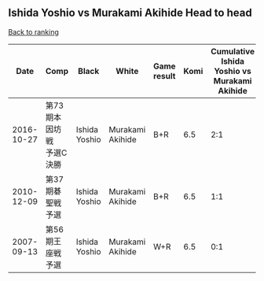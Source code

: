 ## Ishida Yoshio vs Murakami Akihide Head to head

[Back to ranking](../../index.md)




| **Date** | **Comp** | **Black** | **White** | **Game result** | **Komi** | **Cumulative Ishida Yoshio vs Murakami Akihide** | **Ishida Yoshio streak** | **Murakami Akihide streak** | 
| --- | --- | --- | --- | --- | --- | --- | --- | --- |
| 2016-10-27 | 第73期本因坊戦　予選C決勝 | Ishida Yoshio | Murakami Akihide | B+R | 6.5 | 2:1 | 2 | 0 | 
| 2010-12-09 | 第37期碁聖戦予選 | Ishida Yoshio | Murakami Akihide | B+R | 6.5 | 1:1 | 1 | 0 | 
| 2007-09-13 | 第56期王座戦予選 | Ishida Yoshio | Murakami Akihide | W+R | 6.5 | 0:1 | 0 | 1 |





